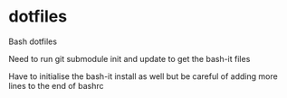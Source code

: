 # dotfiles
Bash dotfiles

Need to run git submodule init and update to get the bash-it files

Have to initialise the bash-it install as well but be careful of adding more lines to the end of bashrc 

